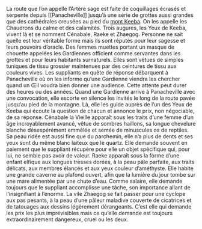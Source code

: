 La route que l’on appelle l’Artère sage est faite de coquillages écrasés et serpente
depuis [[Panacheville]] jusqu’à une série de grottes aussi grandes que des cathédrales creusées au pied du [mont Keeba]([[Fumeur]]). On les appelle les Chaudrons du calme et des calamités.
Trois augures, les Yeux de Keeba, vivent là et se nomment Cénabale, Raeke et Zhaegog. Personne ne sait quelle est leur véritable forme mais ils sont réputés pour leur sagesse et leurs pouvoirs d’oracle. Des femmes muettes portant un masque de chouette appelées les Gardiennes officient comme servantes dans les grottes et pour leurs habitants surnaturels. Elles sont vêtues de simples tuniques de tissu grossier maintenues par des ceintures de tissu aux couleurs vives. Les suppliants en quête de réponse débarquent à Panacheville où on les informe qu’une Gardienne viendra les chercher quand un Œil voudra bien donner une audience. Cette attente peut durer des heures ou des années.
Quand une Gardienne arrive à Panacheville avec une convocation, elle escorte en silence les invités le long de la route pavée jusqu’au pied de la montagne. Là, elle les guide auprès de l’un des Yeux de Keeba qui écoute la question de chacun et annonce le prix, non négociable, de sa réponse.
Cénabale la Vieille apparaît sous les traits d’une femme d’un âge incroyablement avancé, vêtue de sombres haillons, sa longue chevelure blanche désespérément emmêlée et semée de minuscules os de reptiles. Sa peau ridée est aussi fine que du parchemin, elle n’a plus de dents et ses yeux sont du même blanc laiteux que le quartz. Elle demande souvent en paiement que le suppliant récupère pour elle un objet spécifique qui, pour lui, ne semble pas avoir de valeur.
Raeke apparaît sous la forme d’une enfant elfique aux longues tresses dorées, à la peau pâle parfaite, aux traits délicats, aux membres élancés et aux yeux couleur d’améthyste. Elle habite une grande caverne au plafond ouvert, afin que la lumière du jour tombe sur une mare alimentée par une chute d’eau. Comme salaire, elle demande toujours que le suppliant accomplisse une tâche, son importance allant de l’insignifiant à l’énorme.
La vile Zhaegog se fait passer pour une cyclope aux pas pesants, à la peau d’une pâleur maladive couverte de cicatrices et de tatouages aux dessins légèrement dérangeants. C’est elle qui demande les prix les plus imprévisibles mais ce qu’elle demande est toujours extraordinairement dangereux, cruel ou les deux.